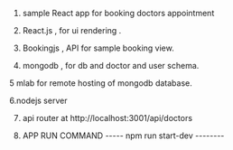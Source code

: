 1. sample React app for booking doctors appointment


2. React.js , for ui rendering .

3. Bookingjs , API for sample booking view.

4. mongodb , for db and doctor and user schema.

5 mlab for remote hosting of mongodb database.

6.nodejs server 

7. api router at http://localhost:3001/api/doctors

8. APP RUN  COMMAND ----- npm run start-dev --------